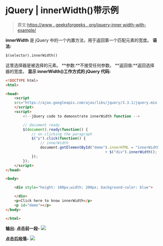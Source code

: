 # jQuery | innerWidth()带示例

> 原文:[https://www . geeksforgeeks . org/jquery-inner width-with-example/](https://www.geeksforgeeks.org/jquery-innerwidth-with-example/)

**innerWidth** 是 jQuery 中的一个内置方法，用于返回第一个匹配元素的宽度。
**语法:**

```html
$(selector).innerWidth()

```

这里选择器是被选择的元素。
**参数:**不接受任何参数。
**返回值:**返回选择器的宽度。
**显示 innerWidth()工作方式的 jQuery 代码:**

```html
<!DOCTYPE html>
<html>

<head>
    <script 
    src="https://ajax.googleapis.com/ajax/libs/jquery/3.3.1/jquery.min.js">
    </script>
    <script>
        <!--jQuery code to demonstrate innerWidth function -->

        // document ready
        $(document).ready(function() {
            // on clicking the paragraph
            $("p").click(function() {
                // innerWidth
                document.getElementById("demo").innerHTML = "innerWidth = "
                                              + $("div").innerWidth();
            });
        });
    </script>
</head>

<body>

    <div style="height: 100px;width: 200px; background-color: blue">

    </div>
    <p>Click here to know innerWidth</p>
    <p id="demo"></p>
</body>

</html>
```

**输出:**
**点击前一段-**
![](img/1664a5b23d7c865c1ec7a12f4b6ba45a.png)

**点击后段落-**
![](img/c1a6c27ef170dd3417acd031940484c3.png)